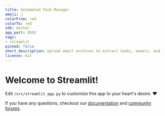 ```yaml
---
title: Automated Task Manager
emoji: 🚀
colorFrom: red
colorTo: red
sdk: docker
app_port: 8501
tags:
- streamlit
pinned: false
short_description: Upload email archives to extract tasks, owners, and deadline
license: mit
---
```


# Welcome to Streamlit!

Edit `/src/streamlit_app.py` to customize this app to your heart's desire. :heart:

If you have any questions, checkout our [documentation](https://docs.streamlit.io) and [community
forums](https://discuss.streamlit.io).
